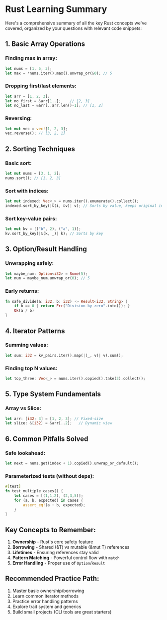 # Rust Learning Summary

Here's a comprehensive summary of all the key Rust concepts we've covered, organized by your questions with relevant code snippets:

## 1. Basic Array Operations

### Finding max in array:
```rust
let nums = [1, 5, 3];
let max = *nums.iter().max().unwrap_or(&0); // 5
```

### Dropping first/last elements:
```rust
let arr = [1, 2, 3];
let no_first = &arr[1..];    // [2, 3]
let no_last = &arr[..arr.len()-1]; // [1, 2]
```

### Reversing:
```rust
let mut vec = vec![1, 2, 3];
vec.reverse(); // [3, 2, 1]
```

## 2. Sorting Techniques

### Basic sort:
```rust
let mut nums = [3, 1, 2];
nums.sort(); // [1, 2, 3]
```

### Sort with indices:
```rust
let mut indexed: Vec<_> = nums.iter().enumerate().collect();
indexed.sort_by_key(|&(i, &v)| v); // Sorts by value, keeps original indices
```

### Sort key-value pairs:
```rust
let mut kv = [("b", 2), ("a", 1)];
kv.sort_by_key(|&(k, _)| k); // Sorts by key
```

## 3. Option/Result Handling

### Unwrapping safely:
```rust
let maybe_num: Option<i32> = Some(5);
let num = maybe_num.unwrap_or(0); // 5
```

### Early returns:
```rust
fn safe_divide(a: i32, b: i32) -> Result<i32, String> {
    if b == 0 { return Err("Division by zero".into()); }
    Ok(a / b)
}
```

## 4. Iterator Patterns

### Summing values:
```rust
let sum: i32 = kv_pairs.iter().map(|(_, v)| v).sum();
```

### Finding top N values:
```rust
let top_three: Vec<_> = nums.iter().copied().take(3).collect();
```

## 5. Type System Fundamentals

### Array vs Slice:
```rust
let arr: [i32; 3] = [1, 2, 3]; // Fixed-size
let slice: &[i32] = &arr[..2];   // Dynamic view
```

## 6. Common Pitfalls Solved

### Safe lookahead:
```rust
let next = nums.get(index + 1).copied().unwrap_or_default();
```

### Parameterized tests (without deps):
```rust
#[test]
fn test_multiple_cases() {
    let cases = [(1,1,2), (2,3,5)];
    for (a, b, expected) in cases {
        assert_eq!(a + b, expected);
    }
}
```

## Key Concepts to Remember:

1. **Ownership** - Rust's core safety feature
2. **Borrowing** - Shared (&T) vs mutable (&mut T) references
3. **Lifetimes** - Ensuring references stay valid
4. **Pattern Matching** - Powerful control flow with `match`
5. **Error Handling** - Proper use of `Option`/`Result`

## Recommended Practice Path:

1. Master basic ownership/borrowing
2. Learn common iterator methods
3. Practice error handling patterns
4. Explore trait system and generics
5. Build small projects (CLI tools are great starters)
